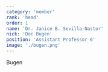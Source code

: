 ```yaml
---
category: 'member'
rank: 'head'
order: 1
name: 'Dr. Janice B. Sevilla-Nastor'
nick: 'Doc Bugen'
position: 'Assistant Professor 6'
image: './bugen.png'
---
```


Bugen